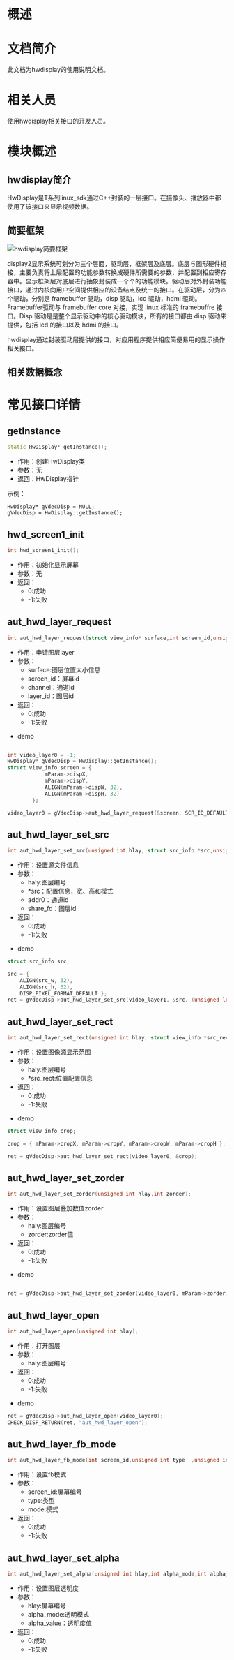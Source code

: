 # 概述
# 文档简介
此文档为hwdisplay的使用说明文档。
# 相关人员
使用hwdisplay相关接口的开发人员。

# 模块概述

## hwdisplay简介
HwDisplay是T系列linux_sdk通过C++封装的一层接口。在摄像头、播放器中都使用了该接口来显示视频数据。

## 简要框架

![hwdisplay简要框架](figures/hwdisplay架构图.png)

display2显示系统可划分为三个层面，驱动层，框架层及底层。底层与图形硬件相接，主要负责将上层配置的功能参数转换成硬件所需要的参数，并配置到相应寄存器中。显示框架层对底层进行抽象封装成一个个的功能模块。驱动层对外封装功能接口，通过内核向用户空间提供相应的设备结点及统一的接口。在驱动层，分为四个驱动，分别是 framebuffer 驱动，disp 驱动，lcd 驱动，hdmi 驱动。Framebuffer驱动与 framebuffer core 对接，实现 linux 标准的 framebuffre 接口。Disp 驱动是是整个显示驱动中的核心驱动模块，所有的接口都由 disp 驱动来提供，包括 lcd 的接口以及 hdmi 的接口。


hwdisplay通过封装驱动层提供的接口，对应用程序提供相应简便易用的显示操作相关接口。

## 相关数据概念



# 常见接口详情

## getInstance
```cpp
static HwDisplay* getInstance();
```
* 作用：创建HwDisplay类
* 参数：无
* 返回：HwDisplay指针

示例：
```
HwDisplay* gVdecDisp = NULL;
gVdecDisp = HwDisplay::getInstance();
```
## hwd_screen1_init

```cpp
int hwd_screen1_init();
```
* 作用：初始化显示屏幕
* 参数：无
* 返回：
	- 0:成功
	- -1:失败

## aut_hwd_layer_request
```cpp
int aut_hwd_layer_request(struct view_info* surface,int screen_id,unsigned int channel,unsigned int layer_id);
```
* 作用：申请图层layer
* 参数：
  * surface:图层位置大小信息
  * screen_id：屏幕id
  * channel：通道id
  * layer_id：图层id
* 返回：
	- 0:成功
	- -1:失败
- demo

```cpp

int video_layer0 = -1;
HwDisplay* gVdecDisp = HwDisplay::getInstance();
struct view_info screen = {
            mParam->dispX,
            mParam->dispY,
            ALIGN(mParam->dispW, 32),
            ALIGN(mParam->dispH, 32)
        };

video_layer0 = gVdecDisp->aut_hwd_layer_request(&screen, SCR_ID_DEFAULT, mParam->chLID, mParam->lyrID);

```
## aut_hwd_layer_set_src
```cpp
int aut_hwd_layer_set_src(unsigned int hlay, struct src_info *src,unsigned long addr0,int share_fd = -1);
```
* 作用：设置源文件信息
* 参数：
  * haly:图层编号
  * *src：配置信息，宽、高和模式
  * addr0：通道id
  * share_fd：图层id
* 返回：
	- 0:成功
	- -1:失败
- demo

```cpp
struct src_info src;

src = { 
	ALIGN(src_w, 32), 
	ALIGN(src_h, 32), 
	DISP_PIXEL_FORMAT_DEFAULT };
ret = gVdecDisp->aut_hwd_layer_set_src(video_layer1, &src, (unsigned long)&addr, share_fd);

```
## aut_hwd_layer_set_rect
```cpp
int aut_hwd_layer_set_rect(unsigned int hlay, struct view_info *src_rect);
```
* 作用：设置图像源显示范围
* 参数：
  * haly:图层编号
  * *src_rect:位置配置信息
* 返回：
	- 0:成功
	- -1:失败
- demo

```cpp
struct view_info crop;

crop = { mParam->cropX, mParam->cropY, mParam->cropW, mParam->cropH };

ret = gVdecDisp->aut_hwd_layer_set_rect(video_layer0, &crop);

```

## aut_hwd_layer_set_zorder
```cpp
int aut_hwd_layer_set_zorder(unsigned int hlay,int zorder);
```
* 作用：设置图层叠加数值zorder
* 参数：
  * haly:图层编号
  * zorder:zorder值
* 返回：
	- 0:成功
	- -1:失败
- demo

```cpp

ret = gVdecDisp->aut_hwd_layer_set_zorder(video_layer0, mParam->zorder);
```
## aut_hwd_layer_open
```cpp
int aut_hwd_layer_open(unsigned int hlay);
```
* 作用：打开图层
* 参数：
  * haly:图层编号
* 返回：
	- 0:成功
	- -1:失败
- demo

```cpp
ret = gVdecDisp->aut_hwd_layer_open(video_layer0);
CHECK_DISP_RETURN(ret, "aut_hwd_layer_open");

```
## aut_hwd_layer_fb_mode
```cpp
int aut_hwd_layer_fb_mode(int screen_id,unsigned int type  ,unsigned int mode);
```
* 作用：设置fb模式
* 参数：
  * screen_id:屏幕编号
  * type:类型
  * mode:模式
* 返回：
	- 0:成功
	- -1:失败


## aut_hwd_layer_set_alpha
```cpp
int aut_hwd_layer_set_alpha(unsigned int hlay,int alpha_mode,int alpha_value);
```
* 作用：设置图层透明度
* 参数：
  * hlay:屏幕编号
  * alpha_mode:透明模式
  * alpha_value：透明度值
* 返回：
	- 0:成功
	- -1:失败
